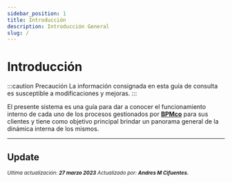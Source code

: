 ```yaml
---
sidebar_position: 1
title: Introducción
description: Introducción General
slug: /
---
```


# Introducción

:::caution Precaución
La información consignada en esta guía de consulta es susceptible a modificaciones y mejoras. 
:::

El presente sistema es una guía para dar a conocer el funcionamiento interno de cada uno de los procesos gestionados por [**BPMco**](https://www.bpmco.co/es/inicio/) para sus clientes y tiene como objetivo principal brindar un panorama general de la dinámica interna de los mismos.

*** 

## Update

<div class="ultima-actualizacion">
  <small>
    <i>
      Ultima actualización:
      <b> 27 marzo 2023</b>
    </i>
  </small>

  <small>
    <i>
      Actualizado por:
      <b> Andres M Cifuentes.</b>
    </i>
  </small>
</div>